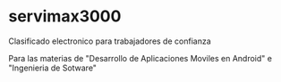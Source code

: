 # servimax3000
Clasificado electronico para trabajadores de confianza

Para las materias de "Desarrollo de Aplicaciones Moviles en Android" e "Ingenieria de Sotware"
